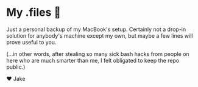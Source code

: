 # My .files 🏡

Just a personal backup of my MacBook's setup. Certainly not a drop-in solution for anybody's machine except my own, but maybe a few lines will prove useful to you. 

(...in other words, after stealing so many sick bash hacks from people on here who are much smarter than me, I felt obligated to keep the repo public.)

❤️ Jake
